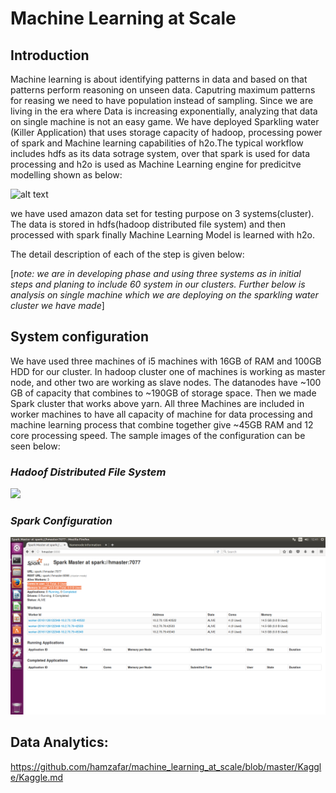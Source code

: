 # Machine Learning at Scale

## Introduction 
Machine learning is about identifying patterns in data and based on that patterns perform reasoning on unseen data. Caputring maximum patterns for reasing we need to have population instead of sampling. Since we are living in the era where Data is increasing exponentially, analyzing that data on single machine is not an easy game. We have deployed Sparkling water (Killer Application) that uses storage capacity of hadoop, processing power of spark and Machine learning capabilities of h2o.The typical workflow includes hdfs as its data sotrage system, over that spark is used for data processing and h2o is used as Machine Learning engine for predicitve modelling shown as below:

![alt text](https://databricks.com/wp-content/uploads/2014/06/Tachyon-integration.png "Sparkling Water")


we have used amazon data set for testing purpose on 3 systems(cluster). The data is stored in hdfs(hadoop distributed file system) and then processed with spark finally Machine Learning Model is learned with h2o. 

The detail description of each of the step is given below:

[*note: we are in developing phase and using three systems as in initial steps and planing to include 60 system in our clusters. Further below is analysis on single machine which we are deploying on the sparkling water cluster we have made*]


## System configuration
We have used three machines of i5 machines with  16GB of RAM and 100GB HDD for our cluster. In hadoop cluster one of machines is working as master node, and other two are working as slave nodes. The datanodes have ~100 GB of capacity that combines to ~190GB of storage space. 
Then we made Spark cluster that works above yarn. All three Machines are included in worker machines to have all capacity of machine for data processing and machine learning process that combine together give ~45GB RAM and 12 core processing speed. The sample images of the configuration can be seen below:
### *Hadoof Distributed File System* ###
<img src= https://raw.githubusercontent.com/hamzafar/test/master/datanodes%20live.png>

### *Spark Configuration* ###
<img src = https://raw.githubusercontent.com/hamzafar/machine_learning_at_scale/master/sparkrunning.png>


## Data Analytics:
https://github.com/hamzafar/machine_learning_at_scale/blob/master/Kaggle/Kaggle.md
